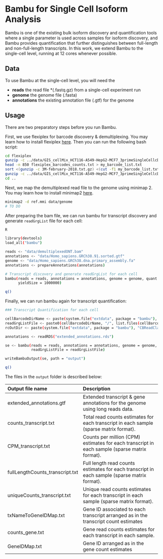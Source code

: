 # **Bambu for Single Cell Isoform Analysis**

Bambu is one of the existing bulk isoform discovery and quantification tools where a single parameter is used across samples for isoform discovery, and Bambu provides quantification that further distinguishes between full-length and non-full-length transcripts. In this work, we extend Bambu to the single-cell level, running at 12 cores whenever possible. 

## **Data** 

To use Bambu at the single-cell level, you will need the 

- **reads** the read file *(.fastq.gz) from a single-cell experiment run
- **genome** the genome file (.fasta)
- **annotations** the existing annotation file (.gtf) for the genome

## **Usage**

There are two preparatory steps before you run Bambu.

First, we use flexiplex for barcode discovery & demultiplexing. You may learn how to install flexiplex [here](https://davidsongroup.github.io/flexiplex/). Then you can run the following bash script: 

``` bash
cd flexiplex
gunzip -c ../data/GIS_cellMix_HCT116-A549-HepG2-MCF7_3primeSingleCellcDNA_Rep1_Run1.fastq.gz | ./flexiplex -p 12 -f 0
head -n 850 flexiplex_barcodes_counts.txt > my_barcode_list.txt
sort <(gunzip -c 3M-february-2018.txt.gz) <(cut -f1 my_barcode_list.txt) | uniq -d > my_filtered_barcode_list.txt
gunzip -c ../data/GIS_cellMix_HCT116-A549-HepG2-MCF7_3primeSingleCellcDNA_Rep1_Run1.fastq.gz | ./flexiplex -p 12 -k my_filtered_barcode_list.txt | gzip > ../data/new_GIS_cellMix_HCT116-A549-HepG2-MCF7_3primeSingleCellcDNA_Rep1_Run1.fastq.gz
cd ..
```
Next, we map the demultiplexed read file to the genome using minimap 2. You may learn how to install minimap2 [here](https://github.com/lh3/minimap2). 

``` bash
minimap2 -d ref.mmi data/genome
# TO DO 
```
After preparing the bam file, we can run bambu for transcript discovery and generate `readGrgList` file for each cell:  

``` bash
R

library(devtools)
load_all("bambu")

reads <- "data/demultiplexedONT.bam"
annotations <- "data/Homo_sapiens.GRCh38.91.sorted.gtf"
genome <- "data/Homo_sapiens.GRCh38.dna.primary_assembly.fa"
annotations <- prepareAnnotations(annotations)

# Transcript discovery and generate readGrgList for each cell
bambu(reads = reads, annotations = annotations, genome = genome, quant = FALSE, demultiplexed = TRUE,NDR = 1,  
      yieldSize = 1000000)

q()
```

Finally, we can run bambu again for transcript quantification: 

``` bash
### Transcript Quantification for each cell

cellBarcodeDirName <- paste(system.file("extdata", package = "bambu"), "CB", sep = "/")
readGrgListFile <- paste0(cellBarcodeDirName, "/", list.files(cellBarcodeDirName))
rcOutDir <- paste(system.file("extdata", package = "bambu"), "CBReadClass", sep = "/")

annotations <- readRDS("extended_annotations.rds")

se <- bambu(reads = reads, annotations = annotations, genome = genome, ncore = 4, discovery = FALSE, rcOutDir = rcOutDir, 
            readGrgListFile = readGrgListFile)

writeBambuOutput(se, path = "output")

q()
```
The files in the `output` folder is described below:

| Output file name                | Description                                                             |
|:----------------------------|:------------------------------------------|
| extended_annotations.gtf        | Extended transcript & gene annotations for the genome using long reads data.        |
| counts_transcript.txt           | Total read counts estimates for each transcript in each sample (sparse matrix format).        |
| CPM_transcript.txt              | Counts per million (CPM) estimates for each transcript in each sample (sparse matrix format). |
| fullLengthCounts_transcript.txt | Full length read counts estimates for each transcript in each sample (sparse matrix format).  |
| uniqueCounts_transcript.txt                | Unique read counts estimates for each transcript in each sample (sparse matrix format).       |
| txNameToGeneIDMap.txt                 | Gene ID associated to each transcript arranged as in the transcript count estimates          |
| counts_gene.txt                 | Gene read counts estimates for each transcript in each sample.         |
| GeneIDMap.txt                 | Gene ID arranged as in the gene count estimates          |
